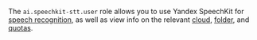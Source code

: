 The `ai.speechkit-stt.user` role allows you to use Yandex SpeechKit for [speech recognition](../../../speechkit/stt/index.md), as well as view info on the relevant [cloud](../../../resource-manager/concepts/resources-hierarchy.md#cloud), [folder](../../../resource-manager/concepts/resources-hierarchy.md#folder), and [quotas](../../../speechkit/concepts/limits.md#speechkit-quotas).
